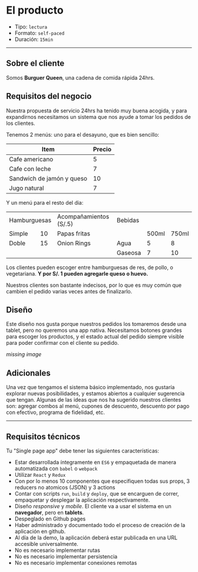 # El producto

* Tipo: `lectura`
* Formato: `self-paced`
* Duración: `15min`

***

## Sobre el cliente

Somos **Burguer Queen**, una cadena de comida rápida 24hrs.

## Requisitos del negocio

Nuestra propuesta de servicio 24hrs ha tenido muy buena acogida, y para
expandirnos necesitamos un sistema que nos ayude a tomar los pedidos de los
clientes.

Tenemos 2 menús: uno para el desayuno, que es bien sencillo:

| Item                      |Precio|
|---------------------------|------|
| Cafe americano            |    5 |
| Cafe con leche            |    7 |
| Sandwich de jamón y queso |   10 |
| Jugo natural              |    7 |

Y un menú para el resto del dia:

<table width="100%">
  <tbody>
    <tr>
      <td colspan="2" rowspan="1">Hamburguesas</td>
      <td>Acompañamientos (S/.5)</td>
      <td colspan="3" rowspan="1">Bebidas</td>
    </tr>
    <tr>
      <td>Simple</td>
      <td>10</td>
      <td>Papas fritas</td>
      <td></td>
      <td>500ml</td>
      <td>750ml</td>
    </tr>
    <tr>
      <td>Doble</td>
      <td>15</td>
      <td>Onion Rings</td>
      <td>Agua</td>
      <td>5</td>
      <td>8</td>
    </tr>
    <tr>
      <td></td>
      <td></td>
      <td></td>
      <td>Gaseosa</td>
      <td>7</td>
      <td>10</td>
    </tr>
  </tbody>
</table>

Los clientes pueden escoger entre hamburguesas de res, de pollo, o vegetariana.
**Y por S/. 1 pueden agregarle queso o huevo.**

Nuestros clientes son bastante indecisos, por lo que es muy común que cambien el
pedido varias veces antes de finalizarlo.

## Diseño

Este diseño nos gusta porque nuestros pedidos los tomaremos desde una tablet,
pero no queremos una app nativa. Necesitamos botones grandes para escoger los
productos, y el estado actual del pedido siempre visible para poder confirmar
con el cliente su pedido.

*missing image*

## Adicionales

Una vez que tengamos el sistema básico implementado, nos gustaría explorar
nuevas posibilidades, y estamos abiertos a cualquier sugerencia que tengan.
Algunas de las ideas que nos ha sugerido nuestros clientes son: agregar combos
al menú, cupones de descuento, descuento por pago con efectivo, programa de
fidelidad, etc.

***

## Requisitos técnicos

Tu "Single page app" debe tener las siguientes características:

* Estar desarrollada íntegramente en `ES6` y empaquetada de manera automatizada
  con `babel` o `webpack`
* Utilizar `React` y `Redux`
* Con por lo menos 10 componentes que especifiquen todas sus props, 3 reducers
  no atomicos (JSON) y 3 actions
* Contar con scripts `run`, `build` y `deploy`, que se encarguen de correr,
  empaquetar y desplegar la aplicación respectivamente.
* Diseño *responsive* y *mobile*. El cliente va a usar el sistema en un
  **navegador**, pero en **tablets**.
* Despeglado en Github pages
* Haber administrado y documentado todo el proceso de creación de la aplicación
  en github.
* Al día de la demo, la aplicación deberá estar publicada en una URL accesible
  universalmente.
* No es necesario implementar rutas
* No es necesario implementar persistencia
* No es necesario implementar conexiones remotas

<!--
***

Ejemplos (inspiración):

* [todomvc](https://github.com/reactjs/redux/tree/master/examples/todomvc)
* [tetris](https://github.com/slugo/redux-tetris)
* [pokedex](https://github.com/davidchang/redux-pokedex)
* [solitario 1](https://github.com/gcedo/react-solitaire)
* [solitario 2](https://github.com/pl12133/react-solitaire)
-->
